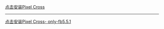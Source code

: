 
<a href="itms-services://?action=download-manifest&url=https://colorfb-test-1258669836.cos.ap-guangzhou.myqcloud.com/pixelcross/manifest.plist">点击安装Pixel Cross</a>
<hr/>
<a href="itms-services://?action=download-manifest&url=https://colorfb-test-1258669836.cos.ap-guangzhou.myqcloud.com/only-fb5.5.1/manifest.plist">点击安装Pixel Cross- only-fb5.5.1</a>
